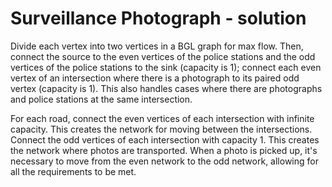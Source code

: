 # Surveillance Photograph - solution

Divide each vertex into two vertices in a BGL graph for max flow. Then, connect the source to the even vertices of the police stations and the odd vertices of the police stations to the sink (capacity is 1); connect each even vertex of an intersection where there is a photograph to its paired odd vertex (capacity is 1). This also handles cases where there are photographs and police stations at the same intersection.

For each road, connect the even vertices of each intersection with infinite capacity. This creates the network for moving between the intersections. Connect the odd vertices of each intersection with capacity 1. This creates the network where photos are transported. When a photo is picked up, it's necessary to move from the even network to the odd network, allowing for all the requirements to be met.